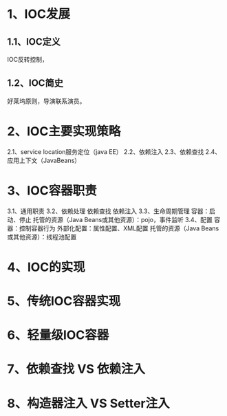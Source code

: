 # 1、IOC发展
## 1.1、IOC定义
IOC反转控制，
## 1.2、IOC简史
好莱坞原则，导演联系演员。
# 2、IOC主要实现策略
2.1、service location服务定位（java EE）
2.2、依赖注入
2.3、依赖查找
2.4、应用上下文（JavaBeans）
# 3、IOC容器职责
3.1、通用职责
3.2、依赖处理
依赖查找
依赖注入
3.3、生命周期管理
容器：启动、停止
托管的资源（Java Beans或其他资源）：pojo，事件监听
3.4、配置
容器：控制容器行为
外部化配置：属性配置、XML配置
托管的资源（Java Beans或其他资源）：线程池配置
# 4、IOC的实现
# 5、传统IOC容器实现
# 6、轻量级IOC容器
# 7、依赖查找 VS 依赖注入
# 8、构造器注入 VS Setter注入